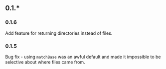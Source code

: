 ## 0.1.*

### 0.1.6
Add feature for returning directories instead of files.

### 0.1.5
Bug fix - using `matchBase` was an awful default and made it impossible to be selective about where files came from.

